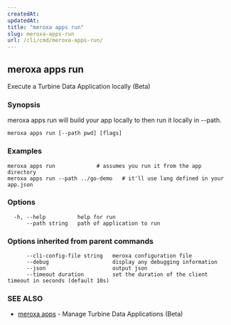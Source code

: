 ```yaml
---
createdAt: 
updatedAt: 
title: "meroxa apps run"
slug: meroxa-apps-run
url: /cli/cmd/meroxa-apps-run/
---
```

## meroxa apps run

Execute a Turbine Data Application locally (Beta)

### Synopsis

meroxa apps run will build your app locally to then run it locally in --path.

```
meroxa apps run [--path pwd] [flags]
```

### Examples

```
meroxa apps run 			# assumes you run it from the app directory
meroxa apps run --path ../go-demo 	# it'll use lang defined in your app.json

```

### Options

```
  -h, --help          help for run
      --path string   path of application to run
```

### Options inherited from parent commands

```
      --cli-config-file string   meroxa configuration file
      --debug                    display any debugging information
      --json                     output json
      --timeout duration         set the duration of the client timeout in seconds (default 10s)
```

### SEE ALSO

* [meroxa apps](/cli/cmd/meroxa-apps/)	 - Manage Turbine Data Applications (Beta)

